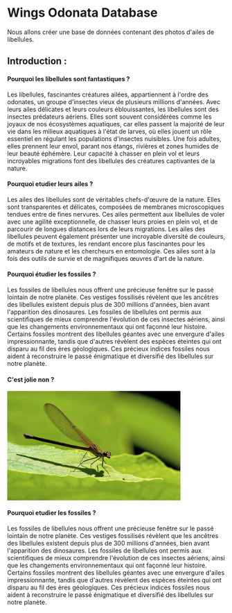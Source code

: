 # Wings Odonata Database
Nous allons créer une base de données contenant des photos d'ailes de libellules.
## Introduction : 
#### Pourquoi les libellules sont fantastiques ?
Les libellules, fascinantes créatures ailées, appartiennent à l'ordre des odonates, un groupe d'insectes vieux de plusieurs millions d'années. Avec leurs ailes délicates et leurs couleurs éblouissantes, les libellules sont des insectes prédateurs aériens. Elles sont souvent considérées comme les joyaux de nos écosystèmes aquatiques, car elles passent la majorité de leur vie dans les milieux aquatiques à l'état de larves, où elles jouent un rôle essentiel en régulant les populations d'insectes nuisibles. Une fois adultes, elles prennent leur envol, parant nos étangs, rivières et zones humides de leur beauté éphémère. Leur capacité à chasser en plein vol et leurs incroyables migrations font des libellules des créatures captivantes de la nature.
#### Pourquoi etudier leurs ailes ? 
Les ailes des libellules sont de véritables chefs-d'œuvre de la nature. Elles sont transparentes et délicates, composées de membranes microscopiques tendues entre de fines nervures. Ces ailes permettent aux libellules de voler avec une agilité exceptionnelle, de chasser leurs proies en plein vol, et de parcourir de longues distances lors de leurs migrations. Les ailes des libellules peuvent également présenter une incroyable diversité de couleurs, de motifs et de textures, les rendant encore plus fascinantes pour les amateurs de nature et les chercheurs en entomologie. Ces ailes sont à la fois des outils de survie et de magnifiques œuvres d'art de la nature.

#### Pourquoi étudier les fossiles ?
Les fossiles de libellules nous offrent une précieuse fenêtre sur le passé lointain de notre planète. Ces vestiges fossilisés révèlent que les ancêtres des libellules existent depuis plus de 300 millions d'années, bien avant l'apparition des dinosaures. Les fossiles de libellules ont permis aux scientifiques de mieux comprendre l'évolution de ces insectes aériens, ainsi que les changements environnementaux qui ont façonné leur histoire. Certains fossiles montrent des libellules géantes avec une envergure d'ailes impressionnante, tandis que d'autres révèlent des espèces éteintes qui ont disparu au fil des ères géologiques. Ces précieux indices fossiles nous aident à reconstruire le passé énigmatique et diversifié des libellules sur notre planète.

#### C'est jolie non ? 
<img align="center" src="img/zygoptera.jpg" width="400">
<br>

#### Pourquoi etudier les fossiles ?
Les fossiles de libellules nous offrent une précieuse fenêtre sur le passé lointain de notre planète. Ces vestiges fossilisés révèlent que les ancêtres des libellules existent depuis plus de 300 millions d'années, bien avant l'apparition des dinosaures. Les fossiles de libellules ont permis aux scientifiques de mieux comprendre l'évolution de ces insectes aériens, ainsi que les changements environnementaux qui ont façonné leur histoire. Certains fossiles montrent des libellules géantes avec une envergure d'ailes impressionnante, tandis que d'autres révèlent des espèces éteintes qui ont disparu au fil des ères géologiques. Ces précieux indices fossiles nous aident à reconstruire le passé énigmatique et diversifié des libellules sur notre planète.

